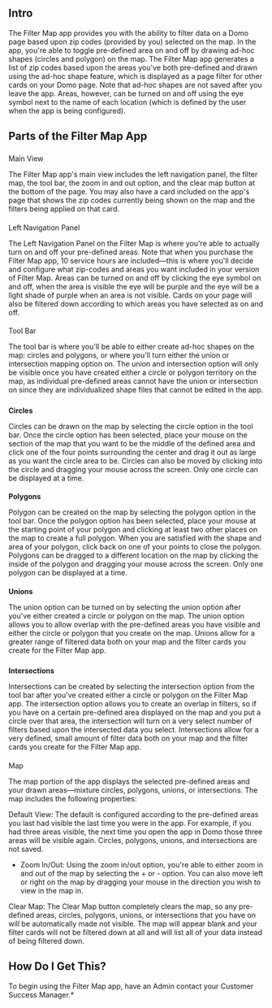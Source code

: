 

Intro
-------

The Filter Map app provides you with the ability to filter data on a Domo page based upon zip codes (provided by you) selected on the map. In the app, you're able to toggle pre-defined area on and off by drawing ad-hoc shapes (circles and polygon) on the map. The Filter Map app generates a list of zip codes based upon the areas you've both pre-defined and drawn using the ad-hoc shape feature, which is displayed as a page filter for other cards on your Domo page. Note that ad-hoc shapes are not saved after you leave the app. Areas, however, can be turned on and off using the eye symbol next to the name of each location (which is defined by the user when the app is being configured).


 Parts of the Filter Map App
-----------------------------


###
 Main View

The Filter Map app's main view includes the left navigation panel, the filter map, the tool bar, the zoom in and out option, and the clear map button at the bottom of the page. You may also have a card included on the app's page that shows the zip codes currently being shown on the map and the filters being applied on that card.


####
 Left Navigation Panel

The Left Navigation Panel on the Filter Map is where you're able to actually turn on and off your pre-defined areas. Note that when you purchase the Filter Map app, 10 service hours are included—this is where you'll decide and configure what zip-codes and areas you want included in your version of Filter Map. Areas can be turned on and off by clicking the eye symbol on and off, when the area is visible the eye will be purple and the eye will be a light shade of purple when an area is not visible. Cards on your page will also be filtered down according to which areas you have selected as on and off.


####
 Tool Bar

The tool bar is where you'll be able to either create ad-hoc shapes on the map: circles and polygons, or where you'll turn either the union or intersection mapping option on. The union and intersection option will only be visible once you have created either a circle or polygon territory on the map, as individual pre-defined areas cannot have the union or intersection on since they are individualized shape files that cannot be edited in the app.


#####
**Circles**

Circles can be drawn on the map by selecting the circle option in the tool bar. Once the circle option has been selected, place your mouse on the section of the map that you want to be the middle of the defined area and click one of the four points surrounding the center and drag it out as large as you want the circle area to be. Circles can also be moved by clicking into the circle and dragging your mouse across the screen. Only one circle can be displayed at a time.

####
**Polygons**

Polygon can be created on the map by selecting the polygon option in the tool bar. Once the polygon option has been selected, place your mouse at the starting point of your polygon and clicking at least two other places on the map to create a full polygon. When you are satisfied with the shape and area of your polygon, click back on one of your points to close the polygon. Polygons can be dragged to a different location on the map by clicking the inside of the polygon and dragging your mouse across the screen. Only one polygon can be displayed at a time.

####
**Unions**

The union option can be turned on by selecting the union option after you've either created a circle or polygon on the map. The union option allows you to allow overlap with the pre-defined areas you have visible and either the circle or polygon that you create on the map. Unions allow for a greater range of filtered data both on your map and the filter cards you create for the Filter Map app.


#####
**Intersections**

Intersections can be created by selecting the intersection option from the tool bar after you've created either a circle or polygon on the Filter Map app. The intersection option allows you to create an overlap in filters, so if you have on a certain pre-defined area displayed on the map and you put a circle over that area, the intersection will turn on a very select number of filters based upon the intersected data you select. Intersections allow for a very defined, small amount of filter data both on your map and the filter cards you create for the Filter Map app.


####
 Map

The map portion of the app displays the selected pre-defined areas and your drawn areas—mixture circles, polygons, unions, or intersections. The map includes the following properties:

 Default View: The default is configured according to the pre-defined areas you last had visible the last time you were in the app. For example, if you had three areas visible, the next time you open the app in Domo those three areas will be visible again. Circles, polygons, unions, and intersections are not saved.
* Zoom In/Out: Using the zoom in/out option, you're able to either zoom in and out of the map by selecting the + or - option. You can also move left or right on the map by dragging your mouse in the direction you wish to view in the map in.

 Clear Map: The Clear Map button completely clears the map, so any pre-defined areas, circles, polygons, unions, or intersections that you have on will be automatically made not visible. The map will appear blank and your filter cards will not be filtered down at all and will list all of your data instead of being filtered down.

How Do I Get This?
--------------------

To begin using the Filter Map app, have an Admin contact your Customer Success Manager.*

